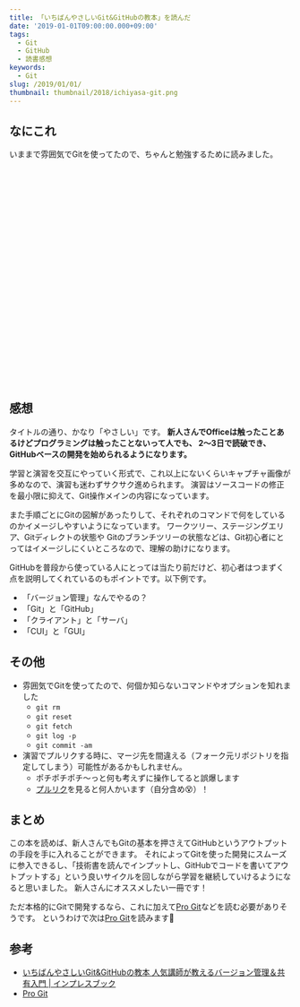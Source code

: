 ```yaml
---
title: 「いちばんやさしいGit&GitHubの教本」を読んだ
date: '2019-01-01T09:00:00.000+09:00'
tags:
  - Git
  - GitHub
  - 読書感想
keywords:
  - Git
slug: /2019/01/01/
thumbnail: thumbnail/2018/ichiyasa-git.png
---
```


## なにこれ

いままで雰囲気でGitを使ってたので、ちゃんと勉強するために読みました。

<div class="iframely-embed"><div class="iframely-responsive" style="padding-bottom: 52.5%; padding-top: 120px;"><a href="https://www.amazon.co.jp/%25E3%2581%2584%25E3%2581%25A1%25E3%2581%25B0%25E3%2582%2593%25E3%2582%2584%25E3%2581%2595%25E3%2581%2597%25E3%2581%2584Git-GitHub%25E3%2581%25AE%25E6%2595%2599%25E6%259C%25AC-%25E4%25BA%25BA%25E6%25B0%2597%25E8%25AC%259B%25E5%25B8%25AB%25E3%2581%258C%25E6%2595%2599%25E3%2581%2588%25E3%2582%258B%25E3%2583%2590%25E3%2583%25BC%25E3%2582%25B8%25E3%2583%25A7%25E3%2583%25B3%25E7%25AE%25A1%25E7%2590%2586%25EF%25BC%2586%25E5%2585%25B1%25E6%259C%2589%25E5%2585%25A5%25E9%2596%2580-%25E3%2580%258C%25E3%2581%2584%25E3%2581%25A1%25E3%2581%25B0%25E3%2582%2593%25E3%2582%2584%25E3%2581%2595%25E3%2581%2597%25E3%2581%2584%25E6%2595%2599%25E6%259C%25AC%25E3%2580%258D%25E3%2582%25B7%25E3%2583%25AA%25E3%2583%25BC%25E3%2582%25BA-%25E6%25A8%25AA%25E7%2594%25B0%25E7%25B4%258B%25E5%25A5%2588-ebook/dp/B07LBSWJNP" data-iframely-url="//cdn.iframe.ly/api/iframe?url=https%3A%2F%2Fwww.amazon.co.jp%2Fdp%2FB07LBSWJNP%2Fref%3Ddp-kindle-redirect%3F_encoding%3DUTF8%26btkr%3D1&key=0658bf78be97cafcf2b0b9f96c1270ee"></a></div></div>


## 感想

タイトルの通り、かなり「やさしい」です。
**新人さんでOfficeは触ったことあるけどプログラミングは触ったことないって人でも、
2～3日で読破でき、GitHubベースの開発を始められるようになります。**

学習と演習を交互にやっていく形式で、これ以上にないくらいキャプチャ画像が多めなので、演習も迷わずサクサク進められます。
演習はソースコードの修正を最小限に抑えて、Git操作メインの内容になっています。

また手順ごとにGitの図解があったりして、それぞれのコマンドで何をしているのかイメージしやすいようになっています。
ワークツリー、ステージングエリア、Gitディレクトの状態や
Gitのブランチツリーの状態などは、Git初心者にとってはイメージしにくいところなので、理解の助けになります。

GitHubを普段から使っている人にとっては当たり前だけど、初心者はつまずく点を説明してくれているのもポイントです。以下例です。

* 「バージョン管理」なんでやるの？
* 「Git」と「GitHub」
* 「クライアント」と「サーバ」
* 「CUI」と「GUI」

## その他

* 雰囲気でGitを使ってたので、何個か知らないコマンドやオプションを知れました
  * `git rm`
  * `git reset`
  * `git fetch`
  * `git log -p`
  * `git commit -am`
* 演習でプルリクする時に、マージ先を間違える（フォーク元リポジトリを指定してしまう）可能性があるかもしれません。
  * ポチポチポチ～っと何も考えずに操作してると誤爆します
  * [プルリク](https://github.com/yasagit/ichiyasaGitSample/pulls)を見ると何人かいます（自分含め:dizzy_face:）！


## まとめ

この本を読めば、新人さんでもGitの基本を押さえてGitHubというアウトプットの手段を手に入れることができます。
それによってGitを使った開発にスムーズに参入できるし、「技術書を読んでインプットし、GitHubでコードを書いてアウトプットする」という良いサイクルを回しながら学習を継続していけるようになると思いました。
新人さんにオススメしたい一冊です！

ただ本格的にGitで開発するなら、これに加えて[Pro Git](https://git-scm.com/book/ja/v2)などを読む必要がありそうです。
というわけで次は[Pro Git](https://git-scm.com/book/ja/v2)を読みます🍅

## 参考
* [いちばんやさしいGit&GitHubの教本 人気講師が教えるバージョン管理＆共有入門 | インプレスブック](https://book.impress.co.jp/books/1118101036)
* [Pro Git](https://git-scm.com/book/ja/v2)
